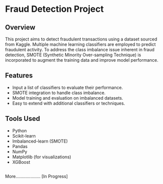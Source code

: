# Fraud Detection Project

## Overview
This project aims to detect fraudulent transactions using a dataset sourced from Kaggle. Multiple machine learning classifiers are employed to predict fraudulent activity. To address the class imbalance issue inherent in fraud detection, SMOTE (Synthetic Minority Over-sampling Technique) is incorporated to augment the training data and improve model performance.

## Features
- Input a list of classifiers to evaluate their performance.
- SMOTE integration to handle class imbalance.
- Model training and evaluation on imbalanced datasets.
- Easy to extend with additional classifiers or techniques.

## Tools Used
- Python
- Scikit-learn
- Imbalanced-learn (SMOTE)
- Pandas
- NumPy
- Matplotlib (for visualizations)
- XGBoost

##
More.................... [In Progress]
  

